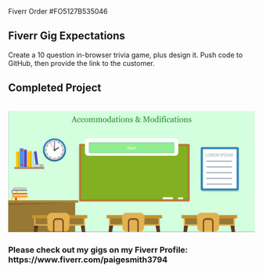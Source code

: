 Fiverr Order #FO5127B535046

<h2>Fiverr Gig Expectations</h2>
Create a 10 question in-browser trivia game, plus design it. Push code to GitHub, then provide the link to the customer.

<h2>Completed Project</h2>
<br>
<img src="assets/images/screenshot.png">

<h3>Please check out my gigs on my Fiverr Profile: https://www.fiverr.com/paigesmith3794</h3>
